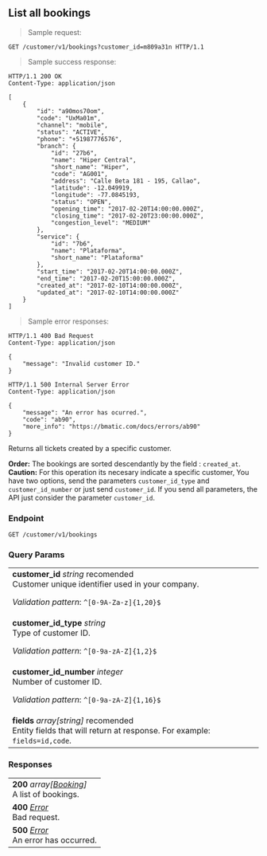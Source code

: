
## List all bookings

> Sample request:

```http
GET /customer/v1/bookings?customer_id=m809a31n HTTP/1.1
```

> Sample success response:

```http
HTTP/1.1 200 OK
Content-Type: application/json

[
    {
        "id": "a90mos70om",
        "code": "UxMa01m",
        "channel": "mobile",
        "status": "ACTIVE",
        "phone": "+51987776576",
        "branch": {
            "id": "27b6",
            "name": "Hiper Central",
            "short_name": "Hiper",
            "code": "AG001",
            "address": "Calle Beta 181 - 195, Callao",
            "latitude": -12.049919,
            "longitude": -77.0845193,
            "status": "OPEN",
            "opening_time": "2017-02-20T14:00:00.000Z",
            "closing_time": "2017-02-20T23:00:00.000Z",
            "congestion_level": "MEDIUM"
        },
        "service": {
            "id": "7b6",
            "name": "Plataforma",
            "short_name": "Plataforma"
        },
        "start_time": "2017-02-20T14:00:00.000Z",
        "end_time": "2017-02-20T15:00:00.000Z",
        "created_at": "2017-02-10T14:00:00.000Z",
        "updated_at": "2017-02-10T14:00:00.000Z"
    }
]
```

> Sample error responses:

```http
HTTP/1.1 400 Bad Request
Content-Type: application/json

{
    "message": "Invalid customer ID."
}
```
```http
HTTP/1.1 500 Internal Server Error
Content-Type: application/json

{
    "message": "An error has ocurred.",
    "code": "ab90",
    "more_info": "https://bmatic.com/docs/errors/ab90"
}
```

Returns all tickets created by a specific customer.

<aside class="notice">
<strong>Order:</strong> The bookings are sorted descendantly by the field : <code>created_at</code>.
</aside>

<aside class="warning">
<strong>Caution:</strong> For this operation its necesary indicate a specific customer, You have two options, send the parameters <code>customer_id_type</code> and <code>customer_id_number</code> or just send <code>customer_id</code>. If you send all parameters, the API just consider the parameter <code>customer_id</code>.
</aside>

### Endpoint

`GET /customer/v1/bookings`

### Query Params

| |
|:---|
|**customer_id** *string* <span class="recomended-param">recomended</span><br>Customer unique identifier used in your company. <p>*Validation pattern*: <code>^[0-9A-Za-z]{1,20}$</code></p> |
|**customer_id_type** *string* <br>Type of customer ID. <p>*Validation pattern*: <code>^[0-9a-zA-Z]{1,2}$</code></p> |
|**customer_id_number** *integer* <br>Number of customer ID. <p>*Validation pattern*: <code>^[0-9a-zA-Z]{1,16}$</code></p> |
|**fields** *array[string]* <span class="recomended-param">recomended</span> <br> Entity fields that will return at response. For example: `fields=id,code`. |

### Responses

| |
|:---|
|**200** *array[[Booking](#ticket)]* <br>A list of bookings. |
|**400** *[Error](#error)* <br>Bad request. |
|**500** *[Error](#error)* <br>An error has occurred.|
